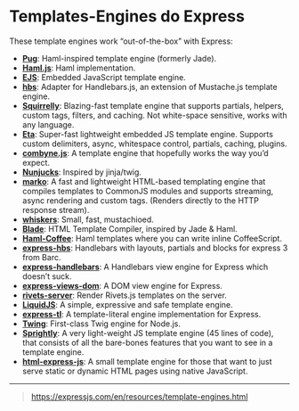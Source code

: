 # Templates-Engines do Express
These template engines work “out-of-the-box” with Express:
-   **[Pug](https://github.com/pugjs/pug)**: Haml-inspired template engine (formerly Jade).
-   **[Haml.js](https://github.com/tj/haml.js)**: Haml implementation.
-   **[EJS](https://github.com/mde/ejs)**: Embedded JavaScript template engine.
-   **[hbs](https://github.com/pillarjs/hbs)**: Adapter for Handlebars.js, an extension of Mustache.js template engine.
-   **[Squirrelly](https://github.com/squirrellyjs/squirrelly)**: Blazing-fast template engine that supports partials, helpers, custom tags, filters, and caching. Not white-space sensitive, works with any language.
-   **[Eta](https://github.com/eta-dev/eta)**: Super-fast lightweight embedded JS template engine. Supports custom delimiters, async, whitespace control, partials, caching, plugins.
-   **[combyne.js](https://github.com/tbranyen/combyne)**: A template engine that hopefully works the way you’d expect.
-   **[Nunjucks](https://github.com/mozilla/nunjucks)**: Inspired by jinja/twig.
-   **[marko](https://github.com/marko-js/marko)**: A fast and lightweight HTML-based templating engine that compiles templates to CommonJS modules and supports streaming, async rendering and custom tags. (Renders directly to the HTTP response stream).
-   **[whiskers](https://github.com/gsf/whiskers.js)**: Small, fast, mustachioed.
-   **[Blade](https://github.com/bminer/node-blade)**: HTML Template Compiler, inspired by Jade & Haml.
-   **[Haml-Coffee](https://github.com/netzpirat/haml-coffee)**: Haml templates where you can write inline CoffeeScript.
-   **[express-hbs](https://github.com/barc/express-hbs)**: Handlebars with layouts, partials and blocks for express 3 from Barc.
-   **[express-handlebars](https://github.com/express-handlebars/express-handlebars)**: A Handlebars view engine for Express which doesn’t suck.
-   **[express-views-dom](https://github.com/AndersDJohnson/express-views-dom)**: A DOM view engine for Express.
-   **[rivets-server](https://github.com/AndersDJohnson/rivets-server)**: Render Rivets.js templates on the server.
-   **[LiquidJS](https://github.com/harttle/liquidjs)**: A simple, expressive and safe template engine.
-   **[express-tl](https://github.com/Drulac/express-tl)**: A template-literal engine implementation for Express.
-   **[Twing](https://www.npmjs.com/package/twing)**: First-class Twig engine for Node.js.
-   **[Sprightly](https://www.npmjs.com/package/sprightly)**: A very light-weight JS template engine (45 lines of code), that consists of all the bare-bones features that you want to see in a template engine.
-   **[html-express-js](https://www.npmjs.com/package/html-express-js)**: A small template engine for those that want to just serve static or dynamic HTML pages using native JavaScript.

---

> https://expressjs.com/en/resources/template-engines.html